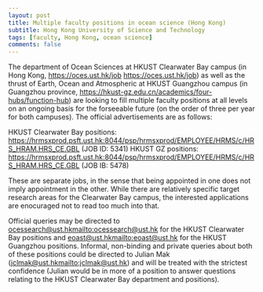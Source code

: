 ```yaml
---
layout: post
title: Multiple faculty positions in ocean science (Hong Kong)
subtitle: Hong Kong University of Science and Technology
tags: [faculty, Hong Kong, ocean science]
comments: false
---
```

The department of Ocean Sciences at HKUST Clearwater Bay campus (in Hong Kong, <https://oces.ust.hk/job> https://oces.ust.hk/job) as well as the thrust of Earth, Ocean and Atmospheric at HKUST Guangzhou campus (in Guangzhou province, https://hkust-gz.edu.cn/academics/four-hubs/function-hub) are looking to fill multiple faculty positions at all levels on an ongoing basis for the forseeable future (on the order of three per year for both campuses). The official advertisements are as follows:

HKUST Clearwater Bay positions: https://hrmsxprod.psft.ust.hk:8044/psp/hrmsxprod/EMPLOYEE/HRMS/c/HRS_HRAM.HRS_CE.GBL (JOB ID: 5341)
HKUST GZ positions: https://hrmsxprod.psft.ust.hk:8044/psp/hrmsxprod/EMPLOYEE/HRMS/c/HRS_HRAM.HRS_CE.GBL (JOB IB: 5478)

These are separate jobs, in the sense that being appointed in one does not imply appointment in the other. While there are relatively specific target research areas for the Clearwater Bay campus, the interested applications are enocuraged not to read too much into that.

Official queries may be directed to ocessearch@ust.hk<mailto:ocessearch@ust.hk> for the HKUST Clearwater Bay positions and eoast@ust.hk<mailto:eoast@ust.hk> for the HKUST Guangzhou positions. Informal, non-binding and private queries about both of these positions could be directed to Julian Mak (jclmak@ust.hk<mailto:jclmak@ust.hk>) and will be treated with the strictest confidence (Julian would be in more of a position to answer questions relating to the HKUST Clearwater Bay department and positions).
